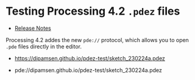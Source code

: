 # Testing Processing 4.2 `.pdez` files

- [Release Notes](https://github.com/processing/processing4/releases/tag/processing-1292-4.2)

Processing 4.2 addes the new `pde://` protocol, which allows you to open `.pde` files directly in the editor.

- https://dipamsen.github.io/pdez-test/sketch_230224a.pdez

- pde://dipamsen.github.io/pdez-test/sketch_230224a.pdez
